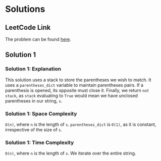 # Solutions

## LeetCode Link

The problem can be found [here](https://leetcode.com/problems/valid-parentheses/).

## Solution 1

### Solution 1: Explanation

This solution uses a stack to store the parentheses we wish to match.
It uses a `parentheses_dict` variable to maintain parentheses pairs.
If a parenthesis is opened, its opposite must close it.
Finally, we return `not stack`, as `stack` evaluating to `True`
would mean we have unclosed parentheses in our string, `s`.

### Solution 1: Space Complexity

`O(n)`, where `n` is the length of `s`. `parentheses_dict` is `O(1)`,
as it is constant, irrespective of the size of `s`.

### Solution 1: Time Complexity

`O(n)`, where `n` is the length of `s`. We iterate over the entire string.
